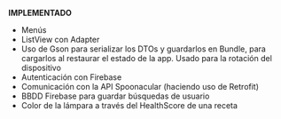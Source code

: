 **IMPLEMENTADO**  
- Menús  
- ListView con Adapter  
- Uso de Gson para serializar los DTOs y guardarlos en Bundle, para cargarlos al restaurar el estado de la app. Usado para la rotación del dispositivo
- Autenticación con Firebase  
- Comunicación con la API Spoonacular (haciendo uso de Retrofit)
- BBDD Firebase para guardar búsquedas de usuario
- Color de la lámpara a través del HealthScore de una receta  
